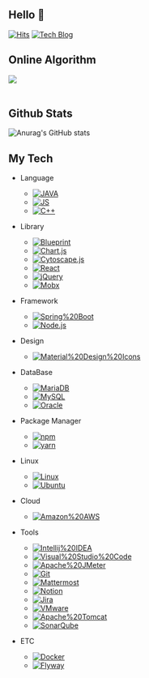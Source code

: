 ## Hello 👋

[![Hits](https://hits.seeyoufarm.com/api/count/incr/badge.svg?url=https%3A%2F%2Fgithub.com%2Fgoodgood619&count_bg=%2379C83D&title_bg=%23555555&icon=&icon_color=%23E7E7E7&title=hits&edge_flat=false)](https://hits.seeyoufarm.com) [![Tech Blog](https://img.shields.io/badge/Tech%20Blog-61DAFB?style=flat-square&logo=Tech%20Blog&logoColor=black)](https://github.com/goodgood619/goodgood619.github.io.git)

## Online Algorithm 

<img align='left' src="http://mazassumnida.wtf/api/v2/generate_badge?boj=gktgnjftm">

<br/><br/>

## Github Stats

![Anurag's GitHub stats](https://github-readme-stats.vercel.app/api?username=goodgood619&show_icons=true&theme=radical)


## My Tech

* Language
  - [![JAVA](https://img.shields.io/badge/Java-007396?style=flat-square&logo=Java&logoColor=black)](github.com/goodgood619)
  - [![JS](https://img.shields.io/badge/JavaScript-F7DF1E?style=flat-square&logo=JavaScript&logoColor=black)](github.com/goodgood619)
  - [![C++](https://img.shields.io/badge/C++-00599C?style=flat-square&logo=C++&logoColor=black)](github.com/goodgood619)
* Library
  - [![Blueprint](https://img.shields.io/badge/Blueprint-137CBD?style=flat-square&logo=Blueprint&logoColor=black)](github.com/goodgood619)
  - [![Chart.js](https://img.shields.io/badge/Chart.js-FF6384?style=flat-square&logo=Chart.js&logoColor=black)](github.com/goodgood619)
  - [![Cytoscape.js](https://img.shields.io/badge/Cytoscape.js-F7DF1E?style=flat-square&logo=Cytoscape.js&logoColor=black)](github.com/goodgood619)
  - [![React](https://img.shields.io/badge/React-61DAFB?style=flat-square&logo=React&logoColor=black)](github.com/goodgood619)
  - [![jQuery](https://img.shields.io/badge/jQuery-0769AD?style=flat-square&logo=jQuery&logoColor=black)](github.com/goodgood619)
  - [![Mobx](https://img.shields.io/badge/Mobx-FF9955?style=flat-square&logo=Mobx&logoColor=black)](github.com/goodgood619)
* Framework
  - [![Spring%20Boot](https://img.shields.io/badge/Spring%20Boot-6DB33F?style=flat-square&logo=Spring%20Boot&logoColor=black)](github.com/goodgood619)
  - [![Node.js](https://img.shields.io/badge/Node.js-339933?style=flat-square&logo=Node.js&logoColor=black)](github.com/goodgood619)
* Design

  - [![Material%20Design%20Icons](https://img.shields.io/badge/Material%20Design%20Icons-2196F3?style=flat-square&logo=Material%20Design%20Icons&logoColor=black)](github.com/goodgood619)
* DataBase
  - [![MariaDB](https://img.shields.io/badge/MariaDB-003545?style=flat-square&logo=MariaDB&logoColor=black)](github.com/goodgood619)
  - [![MySQL](https://img.shields.io/badge/MySQL-4479A1?style=flat-square&logo=MySQL&logoColor=black)](github.com/goodgood619)
  - [![Oracle](https://img.shields.io/badge/Oracle-F80000?style=flat-square&logo=Oracle&logoColor=black)](github.com/goodgood619)
* Package Manager
  - [![npm](https://img.shields.io/badge/npm-CB3837?style=flat-square&logo=npm&logoColor=black)](github.com/goodgood619)
  - [![yarn](https://img.shields.io/badge/yarn-CB3837?style=flat-square&logo=yarn&logoColor=black)](github.com/goodgood619)
* Linux 
  - [![Linux](https://img.shields.io/badge/Linux-FCC624?style=flat-square&logo=Linux&logoColor=black)](github.com/goodgood619)
  - [![Ubuntu](https://img.shields.io/badge/Ubuntu-E95420?style=flat-square&logo=Ubuntu&logoColor=black)](github.com/goodgood619)
* Cloud
  - [![Amazon%20AWS](https://img.shields.io/badge/Amazon%20AWS-232F3E?style=flat-square&logo=Amazon%20AWS&logoColor=black)](github.com/goodgood619)
* Tools
  - [![Intellij%20IDEA](https://img.shields.io/badge/Intellij%20IDEA-000000?style=flat-square&logo=Intellij%20IDEA&logoColor=black)](github.com/goodgood619)
  - [![Visual%20Studio%20Code](https://img.shields.io/badge/Visual%20Studio%20Code-007ACC?style=flat-square&logo=Visual%20Studio%20Code&logoColor=black)](github.com/goodgood619)
  - [![Apache%20JMeter](https://img.shields.io/badge/Apache%20JMeter-D22128?style=flat-square&logo=Apache%20JMeter&logoColor=black)](github.com/goodgood619)
  - [![Git](https://img.shields.io/badge/Git-F05032?style=flat-square&logo=Git&logoColor=black)](github.com/goodgood619)
  - [![Mattermost](https://img.shields.io/badge/Mattermost-0058CC?style=flat-square&logo=Mattermost&logoColor=black)](github.com/goodgood619)
  - [![Notion](https://img.shields.io/badge/Notion-000000?style=flat-square&logo=Notion&logoColor=black)](github.com/goodgood619)
  - [![Jira](https://img.shields.io/badge/Jira-0052CC?style=flat-square&logo=Jira&logoColor=black)](github.com/goodgood619)
  - [![VMware](https://img.shields.io/badge/Ubuntu-607078?style=flat-square&logo=VMware&logoColor=black)](github.com/goodgood619)
  - [![Apache%20Tomcat](https://img.shields.io/badge/Apache%20Tomcat-F8DC75?style=flat-square&logo=Apache%20Tomcat&logoColor=black)](github.com/goodgood619)
  - [![SonarQube](https://img.shields.io/badge/SonarQube-4E9BCD?style=flat-square&logo=SonarQube&logoColor=black)](github.com/goodgood619)
* ETC
  - [![Docker](https://img.shields.io/badge/Docker-2496ED?style=flat-square&logo=Docker&logoColor=black)](github.com/goodgood619)
  - [![Flyway](https://img.shields.io/badge/Flyway-CC0200?style=flat-square&logo=Flyway&logoColor=black)](github.com/goodgood619)

<br/><br/>
